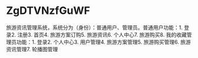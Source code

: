 # ZgDTVNzfGuWF
旅游资讯管理系统，系统分为（身份）：普通用户、管理员。普通用户功能：1. 登录2. 注册3. 首页4. 旅游方案订购5. 旅游资讯6. 个人中心7. 旅游购买8. 我的收藏管理员功能：1. 登录2. 个人中心3. 用户管理4. 旅游方案管理5. 旅游购买管理6. 旅游资讯管理7. 轮播图管理 
